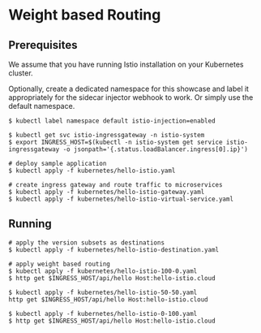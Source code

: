 # Weight based Routing

## Prerequisites

We assume that you have running Istio installation on your Kubernetes cluster.

Optionally, create a dedicated namespace for this showcase and label it appropriately for the sidecar injector webhook to work. Or simply use the default namespace.

```
$ kubectl label namespace default istio-injection=enabled

$ kubectl get svc istio-ingressgateway -n istio-system
$ export INGRESS_HOST=$(kubectl -n istio-system get service istio-ingressgateway -o jsonpath='{.status.loadBalancer.ingress[0].ip}')

# deploy sample application
$ kubectl apply -f kubernetes/hello-istio.yaml

# create ingress gateway and route traffic to microservices
$ kubectl apply -f kubernetes/hello-istio-gateway.yaml
$ kubectl apply -f kubernetes/hello-istio-virtual-service.yaml
```

## Running

```
# apply the version subsets as destinations
$ kubectl apply -f kubernetes/hello-istio-destination.yaml

# apply weight based routing
$ kubectl apply -f kubernetes/hello-istio-100-0.yaml
$ http get $INGRESS_HOST/api/hello Host:hello-istio.cloud

$ kubectl apply -f kubernetes/hello-istio-50-50.yaml
http get $INGRESS_HOST/api/hello Host:hello-istio.cloud

$ kubectl apply -f kubernetes/hello-istio-0-100.yaml
$ http get $INGRESS_HOST/api/hello Host:hello-istio.cloud
```
